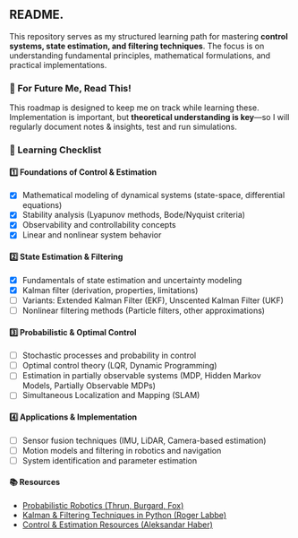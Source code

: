 ## README.
This repository serves as my structured learning path for mastering **control systems, state estimation, and filtering techniques**. The focus is on understanding fundamental principles, mathematical formulations, and practical implementations. 

### **📍 For Future Me, Read This!**

This roadmap is designed to keep me on track while learning these. Implementation is important, but **theoretical understanding is key**—so I will regularly document notes & insights, test and run simulations. 

### **📝 Learning Checklist**

#### **1️⃣ Foundations of Control & Estimation**

- [x] Mathematical modeling of dynamical systems (state-space, differential equations)  
- [x] Stability analysis (Lyapunov methods, Bode/Nyquist criteria)  
- [x] Observability and controllability concepts  
- [x] Linear and nonlinear system behavior
#### **2️⃣ State Estimation & Filtering**

- [x] Fundamentals of state estimation and uncertainty modeling  
- [x] Kalman filter (derivation, properties, limitations)  
- [ ] Variants: Extended Kalman Filter (EKF), Unscented Kalman Filter (UKF)  
- [ ] Nonlinear filtering methods (Particle filters, other approximations)

#### **3️⃣ Probabilistic & Optimal Control**

- [ ] Stochastic processes and probability in control  
- [ ] Optimal control theory (LQR, Dynamic Programming)  
- [ ] Estimation in partially observable systems (MDP, Hidden Markov Models, Partially Observable MDPs) 
- [ ] Simultaneous Localization and Mapping (SLAM) 

#### **4️⃣ Applications & Implementation**

- [ ] Sensor fusion techniques (IMU, LiDAR, Camera-based estimation)  
- [ ] Motion models and filtering in robotics and navigation  
- [ ] System identification and parameter estimation

#### **📚 Resources**

- [Probabilistic Robotics (Thrun, Burgard, Fox)](https://docs.ufpr.br/~danielsantos/ProbabilisticRobotics.pdf)
- [Kalman & Filtering Techniques in Python (Roger Labbe)](https://github.com/rlabbe/Kalman-and-Bayesian-Filters-in-Python)
- [Control & Estimation Resources (Aleksandar Haber)](https://github.com/AleksandarHaber)
